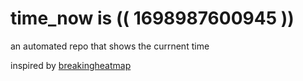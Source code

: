 # time_now is (( 1698987600945 ))

an automated repo that shows the currnent time

inspired by [breakingheatmap](https://github.com/breakingheatmap/breakingheatmap)